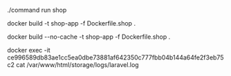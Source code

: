 ./command run shop

docker build -t shop-app -f Dockerfile.shop .

docker build --no-cache -t shop-app -f Dockerfile.shop .

docker exec -it ce996589db83ae1cc5ea0dbe73881af642350c777fbb04b144a64fe2f3eb75c2 cat /var/www/html/storage/logs/laravel.log